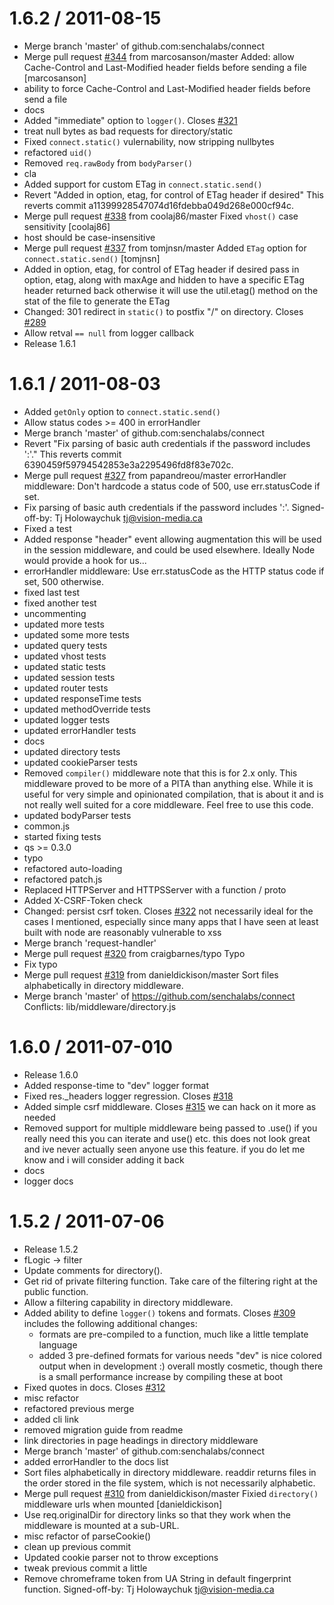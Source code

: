1.6.2 / 2011-08-15
==================

  * Merge branch 'master' of github.com:senchalabs/connect
  * Merge pull request [#344](https://github.com/senchalabs/connect/issues/344) from marcosanson/master
    Added: allow Cache-Control and Last-Modified header fields before sending a file [marcosanson]
  * ability to force Cache-Control and Last-Modified header fields before send a file
  * docs
  * Added "immediate" option to `logger()`. Closes [#321](https://github.com/senchalabs/connect/issues/321)
  * treat null bytes as bad requests for directory/static
  * Fixed `connect.static()` vulernability, now stripping nullbytes
  * refactored `uid()`
  * Removed `req.rawBody` from `bodyParser()`
  * cla
  * Added support for custom ETag in `connect.static.send()`
  * Revert "Added in option, etag, for control of ETag header if desired"
    This reverts commit a11399928547074d16fdebba049d268e000cf94c.
  * Merge pull request [#338](https://github.com/senchalabs/connect/issues/338) from coolaj86/master
    Fixed `vhost()` case sensitivity [coolaj86]
  * host should be case-insensitive
  * Merge pull request [#337](https://github.com/senchalabs/connect/issues/337) from tomjnsn/master
    Added `ETag` option for `connect.static.send()` [tomjnsn]
  * Added in option, etag, for control of ETag header if desired
    pass in option, etag, along with maxAge and hidden to have a specific
    ETag header returned back otherwise it will use the util.etag() method
    on the stat of the file to generate the ETag
  * Changed: 301 redirect in `static()` to postfix "/" on directory. Closes [#289](https://github.com/senchalabs/connect/issues/289)
  * Allow retval `== null` from logger callback
  * Release 1.6.1

1.6.1 / 2011-08-03
==================

  * Added `getOnly` option to `connect.static.send()`
  * Allow status codes >= 400 in errorHandler
  * Merge branch 'master' of github.com:senchalabs/connect
  * Revert "Fix parsing of basic auth credentials if the password includes ':'."
    This reverts commit 6390459f59794542853e3a2295496fd8f83e702c.
  * Merge pull request [#327](https://github.com/senchalabs/connect/issues/327) from papandreou/master
    errorHandler middleware: Don't hardcode a status code of 500, use err.statusCode if set.
  * Fix parsing of basic auth credentials if the password includes ':'.
    Signed-off-by: Tj Holowaychuk <tj@vision-media.ca>
  * Fixed a test
  * Added response "header" event allowing augmentation
    this will be used in the session middleware, and could
    be used elsewhere. Ideally Node would provide a hook for us...
  * errorHandler middleware: Use err.statusCode as the HTTP status code if set, 500 otherwise.
  * fixed last test
  * fixed another test
  * uncommenting
  * updated more tests
  * updated some more tests
  * updated query tests
  * updated vhost tests
  * updated static tests
  * updated session tests
  * updated router tests
  * updated responseTime tests
  * updated methodOverride tests
  * updated logger tests
  * updated errorHandler tests
  * docs
  * updated directory tests
  * updated cookieParser tests
  * Removed `compiler()` middleware
    note that this is for 2.x only. This middleware proved to
    be more of a PITA than anything else. While it is useful
    for very simple and opinionated compilation, that is about it
    and is not really well suited for a core middleware. Feel free
    to use this code.
  * updated bodyParser tests
  * common.js
  * started fixing tests
  * qs >= 0.3.0
  * typo
  * refactored auto-loading
  * refactored patch.js
  * Replaced HTTPServer and HTTPSServer with a function / proto
  * Added X-CSRF-Token check
  * Changed: persist csrf token. Closes [#322](https://github.com/senchalabs/connect/issues/322)
    not necessarily ideal for the cases I mentioned,
    especially since many apps that I have seen at least
    built with node are reasonably vulnerable to xss
  * Merge branch 'request-handler'
  * Merge pull request [#320](https://github.com/senchalabs/connect/issues/320) from craigbarnes/typo
    Typo
  * Fix typo
  * Merge pull request [#319](https://github.com/senchalabs/connect/issues/319) from danieldickison/master
    Sort files alphabetically in directory middleware.
  * Merge branch 'master' of https://github.com/senchalabs/connect
    Conflicts:
    lib/middleware/directory.js

1.6.0 / 2011-07-010
===================

  * Release 1.6.0
  * Added response-time to "dev" logger format
  * Fixed res._headers logger regression. Closes [#318](https://github.com/senchalabs/connect/issues/318)
  * Added simple csrf middleware. Closes [#315](https://github.com/senchalabs/connect/issues/315)
    we can hack on it more as needed
  * Removed support for multiple middleware being passed to .use()
    if you really need this you can iterate
    and use() etc. this does not look great
    and ive never actually seen anyone use
    this feature. if you do let me know
    and i will consider adding it back
  * docs
  * logger docs

1.5.2 / 2011-07-06
==================

  * Release 1.5.2
  * fLogic -> filter
  * Update comments for directory().
  * Get rid of private filtering function. Take care of the filtering right at the public function.
  * Allow a filtering capability in directory middleware.
  * Added ability to define `logger()` tokens and formats. Closes [#309](https://github.com/senchalabs/connect/issues/309)
    includes the following additional changes:
    - formats are pre-compiled to a function, much like a little template language
    - added 3 pre-defined formats for various needs "dev" is nice colored output when in development :)
    overall mostly cosmetic, though there is a small performance increase
    by compiling these at boot
  * Fixed quotes in docs. Closes [#312](https://github.com/senchalabs/connect/issues/312)
  * misc refactor
  * refactored previous merge
  * added cli link
  * removed migration guide from readme
  * link directories in page headings in directory middleware
  * Merge branch 'master' of github.com:senchalabs/connect
  * added errorHandler to the docs list
  * Sort files alphabetically in directory middleware.
    readdir returns files in the order stored in the file system, which is not necessarily alphabetic.
  * Merge pull request [#310](https://github.com/senchalabs/connect/issues/310) from danieldickison/master
    Fixied `directory()` middleware urls when mounted [danieldickison]
  * Use req.originalDir for directory links so that they work when the middleware is mounted at a sub-URL.
  * misc refactor of parseCookie()
  * clean up previous commit
  * Updated cookie parser not to throw exceptions
  * tweak previous commit a little
  * Remove chromeframe token from UA String in default fingerprint function.
    Signed-off-by: Tj Holowaychuk <tj@vision-media.ca>
